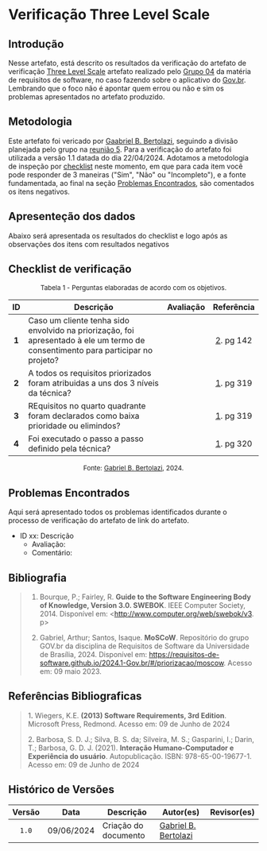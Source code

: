 # Verificação Three Level Scale
## Introdução

Nesse artefato, está descrito os resultados da verificação do artefato de verificação [Three Level Scale](https://requisitos-de-software.github.io/2024.1-Gov.br/#/priorizacao/ThreeLevelScale) artefato realizado pelo [Grupo 04](https://requisitos-de-software.github.io/2024.1-Gov.br/#/README) da matéria de requisitos de software, no caso fazendo sobre o aplicativo do [Gov.br](https://play.google.com/store/apps/details?id=br.gov.meugovbr&hl=pt_BR&gl=US). Lembrando que o foco não é apontar quem errou ou não e sim os problemas apresentados no artefato produzido.

## Metodologia

Este artefato foi vericado por [Gaabriel B. Bertolazi](https://github.com/Bertolazi), seguindo a divisão planejada pelo grupo na [reunião 5](https://requisitos-de-software.github.io/2024.1-Correios/atas/ata5/). Para a verificação do artefato foi utilizada a versão 1.1 datada do dia 22/04/2024. Adotamos a metodologia de inspeção por [checklist](#checklist-de-verificacao) neste momento, em que para cada item você pode responder de 3 maneiras ("Sim", "Não" ou "Incompleto"), e a fonte fundamentada, ao final na seção [Problemas Encontrados](#problemas-encontrados), são comentados os itens negativos.

## Apresenteção dos dados 

Abaixo será apresentada os resultados do checklist e logo após as observações dos itens com resultados negativos 

## Checklist de verificação

<font size="2"><p style="text-align: center">Tabela 1 - Perguntas elaboradas de acordo com os objetivos.</p></font>

<center>

| ID | Descrição | Avaliação | Referência|
|:--:| --------- | :-------: | :-------: |
| **1** | Caso um cliente tenha sido envolvido na priorização, foi apresentado à ele um termo de consentimento para participar no projeto? |  | <a href="#ref2">2</a>. pg 142 |
| **2** | A todos os requisitos priorizados foram atribuidas a uns dos 3 níveis da técnica? |  | <a href="#ref1">1</a>. pg 319 |
| **3** | REquisitos no quarto quadrante foram declarados como baixa prioridade ou elimindos? |  | <a href="#ref1">1</a>. pg 319 |
| **4** | Foi executado o passo a passo definido pela técnica?  |  | <a href="#ref1">1</a>. pg 320 |


</center>

<font size="2"><p style="text-align: center">Fonte: [Gabriel B. Bertolazi](https://github.com/Bertolazi), 2024.</p></font>

## Problemas Encontrados

Aqui será apresentado todos os problemas identificados durante o processo de verificação do artefato de link do artefato.

- ID xx: Descrição
    - Avaliação:
    - Comentário:

## Bibliografia

> 1. Bourque, P.; Fairley, R. **Guide to the Software Engineering Body of Knowledge, Version 3.0. SWEBOK**. IEEE Computer Society, 2014. Disponível em: <http://www.computer.org/web/swebok/v3. p>
>
>2. Gabriel, Arthur; Santos, Isaque. **MoSCoW**. Repositório do grupo GOV.br da disciplina de Requisitos de Software da Universidade de Brasília, 2024. Disponível em: <https://requisitos-de-software.github.io/2024.1-Gov.br/#/priorizacao/moscow>. Acesso em: 09 maio 2023.


## Referências Bibliograficas

> 1<a id="ref1">.</a> Wiegers, K.E. **(2013) Software Requirements, 3rd Edition**. Microsoft Press, Redmond. Acesso em: 09 de Junho de 2024
>
> 2<a id="ref2">.</a> Barbosa, S. D. J.; Silva, B. S. da; Silveira, M. S.; Gasparini, I.; Darin, T.; Barbosa, G. D. J. (2021). **Interação Humano-Computador e Experiência do usuário**. Autopublicação. ISBN: 978-65-00-19677-1. Acesso em: 09 de Junho de 2024

## Histórico de Versões

| Versão | Data | Descrição | Autor(es) | Revisor(es) |
| :----: | :--: | --------- | ----------- | ------ |
| `1.0`  | 09/06/2024 | Criação do documento |[Gabriel B. Bertolazi](https://github.com/Bertolazi) | []() |



